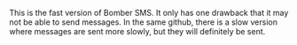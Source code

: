 This is the fast version of Bomber SMS.  It only has one drawback that it may not be able to send messages.  In the same github, there is a slow version where messages are sent more slowly, but they will definitely be sent.
